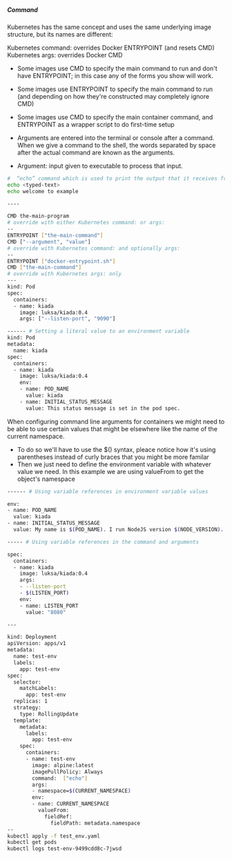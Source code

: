 ##### Command

Kubernetes has the same concept and uses the same underlying image structure, but its names are different:

Kubernetes command: overrides Docker ENTRYPOINT (and resets CMD)
Kubernetes args: overrides Docker CMD

- Some images use CMD to specify the main command to run and don't have ENTRYPOINT; in this case any of the forms you show will work.
- Some images use ENTRYPOINT to specify the main command to run (and depending on how they're constructed may completely ignore CMD)
- Some images use CMD to specify the main container command, and ENTRYPOINT as a wrapper script to do first-time setup

- Arguments are entered into the terminal or console after a command.  When we give a command to the shell, the words separated by space after the actual command are known as the arguments.
- Argument: input given to executable to process that input.
<command> <argument> 


``````sh
#  “echo” command which is used to print the output that it receives from the shell.
echo <typed-text> 
echo welcome to example

----

CMD the-main-program
# override with either Kubernetes command: or args:
--
ENTRYPOINT ["the-main-command"]
CMD ["--argument", "value"]
# override with Kubernetes command: and optionally args:
--
ENTRYPOINT ["docker-entrypoint.sh"]
CMD ["the-main-command"]
# override with Kubernetes args: only
---
kind: Pod
spec:
  containers:
  - name: kiada
    image: luksa/kiada:0.4
    args: ["--listen-port", "9090"]

------ # Setting a literal value to an environment variable
kind: Pod
metadata:
  name: kiada
spec:
  containers:
  - name: kiada
    image: luksa/kiada:0.4
    env:
    - name: POD_NAME
      value: kiada
    - name: INITIAL_STATUS_MESSAGE
      value: This status message is set in the pod spec.


``````
When configuring command line arguments for containers we might need to be able to use certain values that might be elsewhere like the name of the current namespace.
- To do so we'll have to use the $() syntax, pleace notice how it's using parentheses instead of curly braces that you might be more familar
- Then we just need to define the environment variable with whatever value we need. In this example we are using valueFrom to get the object's namespace

``````sh
------ # Using variable references in environment variable values

env:
- name: POD_NAME
  value: kiada
- name: INITIAL_STATUS_MESSAGE
  value: My name is $(POD_NAME). I run NodeJS version $(NODE_VERSION).

----- # Using variable references in the command and arguments

spec:
  containers:
  - name: kiada
    image: luksa/kiada:0.4
    args:
    - --listen-port
    - $(LISTEN_PORT)
    env:
    - name: LISTEN_PORT
      value: "8080"

---

kind: Deployment
apiVersion: apps/v1
metadata:
  name: test-env
  labels:
    app: test-env
spec:
  selector:
    matchLabels:
      app: test-env
  replicas: 1
  strategy:
    type: RollingUpdate
  template:
    metadata:
      labels:
        app: test-env
    spec:
      containers:
      - name: test-env
        image: alpine:latest
        imagePullPolicy: Always
        command:  ["echo"]
        args:
        - namespace=$(CURRENT_NAMESPACE)
        env:
        - name: CURRENT_NAMESPACE
          valueFrom:
            fieldRef:
              fieldPath: metadata.namespace
--
kubectl apply -f test_env.yaml
kubectl get pods
kubectl logs test-env-9499cdd8c-7jwsd

``````
